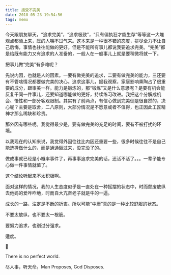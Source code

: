 ```yaml
---
title: 接受不完美
date: 2018-05-23 19:54:56
tags: memo
---
```


今天跟朋友聊天，“追求完美”，“追求极致”，“只有偏执狂才能生存”等等这一大堆观点都涌上来，压的人喘不过气来。这本来是一种很不错的态度，拼尽全力不让自己后悔，事情也往往能做的更好。但是不能所有事儿都说我要追求完美。“完美”都是给既有能力又有追求的人准备的，一般人在一般事儿上就是要稍微将就一下。



把事儿做“完美”有多难呢？

先说内因，也就是人的因素。一要有做完美的追求，二要有做完美的能力，三还要有不管啥情况都要做完美的决心。追求这事儿，据我观察，家庭影响熏陶占了很重要的成分，跟审美一样。能力是锻炼的，那“锻炼”又是什么意思呢？是要有机会能反复干同一件事儿，还要知道哪能做的更好，持续练习改进。我把这个分解成机会、悟性和一部分客观限制。其实有了前两点，有信心做到完美倒是很自然的，决心呢？主要是取舍，二八原则，大部分情况是不愿意或者不值得，也正因此工匠精神才那么稀缺和珍贵。

那外因有哪些呢。我觉得最少是，要有做完美的充足的时间，要有不被打扰的环境。

以我现在的认知来说，我觉得外因往往比内因还重要一些，很多时候往往不是自己能选择做什么的，而是通通砸过来，没完没了的。

做成事就已经是小概率事件了，再事事追求完美的话，还活不活了。。。一辈子能专心做一件事情就值了。



这个结论听起来不太积极啊。

面对这样的情况，我的人生态度似乎是一直处在一种摇摆的状态中，时而颓废放纵去他妈的爱咋咋地，时而自大亢奋老子就是牛的一逼。

成长的一路，注定是不断的折衷。所以可能“中庸”真的是一种比较舒服的状态。

不要太放纵，也不要太一根筋。

要努力追求，也别过分强求。

适度。



There is no perfect world.

尽人事，听天命。Man Proposes, God Disposes.